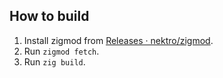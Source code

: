 ## How to build

1. Install zigmod from [Releases · nektro/zigmod](https://github.com/nektro/zigmod/releases).
2. Run `zigmod fetch`.
3. Run `zig build`.
